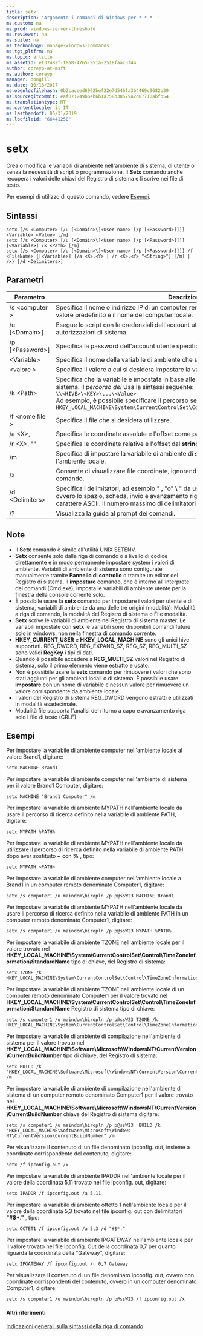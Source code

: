 ```yaml
---
title: setx
description: 'Argomento i comandi di Windows per * * *- '
ms.custom: na
ms.prod: windows-server-threshold
ms.reviewer: na
ms.suite: na
ms.technology: manage-windows-commands
ms.tgt_pltfrm: na
ms.topic: article
ms.assetid: ef37482f-f8a8-4765-951a-2518faac3f44
author: coreyp-at-msft
ms.author: coreyp
manager: dongill
ms.date: 10/16/2017
ms.openlocfilehash: 0b2caceed6962bef22e7d546fa3b4469c9682b39
ms.sourcegitcommit: eaf071249b6eb6b1a758b38579a2d87710abfb54
ms.translationtype: MT
ms.contentlocale: it-IT
ms.lasthandoff: 05/31/2019
ms.locfileid: "66441250"
---
```

# <a name="setx"></a>setx



Crea o modifica le variabili di ambiente nell'ambiente di sistema, di utente o senza la necessità di script o programmazione. Il **Setx** comando anche recupera i valori delle chiavi del Registro di sistema e li scrive nei file di testo.

Per esempi di utilizzo di questo comando, vedere [Esempi](#BKMK_examples).

## <a name="syntax"></a>Sintassi

```
setx [/s <Computer> [/u [<Domain>\]<User name> [/p [<Password>]]]] <Variable> <Value> [/m]
setx [/s <Computer> [/u [<Domain>\]<User name> [/p [<Password>]]]] [<Variable>] /k <Path> [/m]
setx [/s <Computer> [/u [<Domain>\]<User name> [/p [<Password>]]]] /f <FileName> {[<Variable>] {/a <X>,<Y> | /r <X>,<Y> "<String>"} [/m] | /x} [/d <Delimiters>]
```

## <a name="parameters"></a>Parametri

|         Parametro          |                                                                                                                                              Descrizione                                                                                                                                              |
|----------------------------|-------------------------------------------------------------------------------------------------------------------------------------------------------------------------------------------------------------------------------------------------------------------------------------------------------|
|       /s \<computer >       |                                                                                  Specifica il nome o indirizzo IP di un computer remoto. Non utilizzare le barre rovesciate. Il valore predefinito è il nome del computer locale.                                                                                  |
| /u [\<Domain>\]<User name> |                                                                                           Esegue lo script con le credenziali dell'account utente specificato. Il valore predefinito è le autorizzazioni di sistema.                                                                                            |
|      /p [\<Password>]      |                                                                                                         Specifica la password dell'account utente specificato nella **/u** parametro.                                                                                                         |
|        \<Variable>         |                                                                                                                 Specifica il nome della variabile di ambiente che si desidera impostare.                                                                                                                  |
|          \<valore >          |                                                                                                                Specifica il valore a cui si desidera impostare la variabile di ambiente.                                                                                                                 |
|         /k \<Path>         | Specifica che la variabile è impostata in base alle informazioni da una chiave del Registro di sistema. Il p*ercorso dei* Usa la sintassi seguente:</br>`\\<HIVE>\<KEY>\...\<Value>`</br>Ad esempio, è possibile specificare il percorso seguente:</br>`HKEY_LOCAL_MACHINE\System\CurrentControlSet\Control\TimeZoneInformation\StandardName` |
|      /f \<nome file >       |                                                                                                                               Specifica il file che si desidera utilizzare.                                                                                                                                |
|        /a \<X>,<Y>         |                                                                                                                    Specifica le coordinate assolute e l'offset come parametri di ricerca.                                                                                                                    |
|   /r \<X>,<Y> "<String>"   |                                                                                                            Specifica le coordinate relative e l'offset dal **stringa** come i parametri di ricerca.                                                                                                            |
|             /m             |                                                                                                Specifica di impostare la variabile di ambiente di sistema. L'impostazione predefinita è l'ambiente locale.                                                                                                 |
|             /x             |                                                                                                       Consente di visualizzare file coordinate, ignorando il **/a**, **/r**, e **/d** opzioni della riga di comando.                                                                                                        |
|      /d \<Delimiters>      |                    Specifica i delimitatori, ad esempio " **,** "o" **\\** " da usare oltre i quattro delimitatori predefiniti, ovvero lo spazio, scheda, invio e avanzamento riga. Delimitatori validi includono qualsiasi carattere ASCII. Il numero massimo di delimitatori è 15, inclusi i delimitatori predefiniti.                    |
|             /?             |                                                                                                                                 Visualizza la guida al prompt dei comandi.                                                                                                                                  |

## <a name="remarks"></a>Note

-   Il **Setx** comando è simile all'utilità UNIX SETENV.
-   **Setx** consente solo dalla riga di comando o a livello di codice direttamente e in modo permanente impostare system i valori di ambiente. Variabili di ambiente di sistema sono configurate manualmente tramite **Pannello di controllo** o tramite un editor del Registro di sistema. Il **impostare** comando, che è interno all'interprete dei comandi (Cmd.exe), imposta le variabili di ambiente utente per la finestra della console corrente solo.
-   È possibile usare la **setx** comando per impostare i valori per utente e di sistema, variabili di ambiente da una delle tre origini (modalità): Modalità a riga di comando, la modalità del Registro di sistema o File modalità.
-   **Setx** scrive le variabili di ambiente nel Registro di sistema master. Le variabili impostate con **setx** le variabili sono disponibili comandi future solo in windows, non nella finestra di comando corrente.
-   **HKEY_CURRENT_USER** e **HKEY_LOCAL_MACHINE** sono gli unici hive supportati. REG_DWORD, REG_EXPAND_SZ, REG_SZ, REG_MULTI_SZ sono validi **RegKey** i tipi di dati.
-   Quando è possibile accedere a **REG_MULTI_SZ** valori nel Registro di sistema, solo il primo elemento viene estratto e usato.
-   Non è possibile usare la **setx** comando per rimuovere i valori che sono stati aggiunti per gli ambienti locali o di sistema. È possibile usare **impostare** con un nome di variabile e nessun valore per rimuovere un valore corrispondente da ambiente locale.
-   I valori del Registro di sistema REG_DWORD vengono estratti e utilizzati in modalità esadecimale.
-   Modalità file supporta l'analisi del ritorno a capo e avanzamento riga solo i file di testo (CRLF).

## <a name="BKMK_examples"></a>Esempi

Per impostare la variabile di ambiente computer nell'ambiente locale al valore Brand1, digitare:
```
setx MACHINE Brand1
```
Per impostare la variabile di ambiente computer nell'ambiente di sistema per il valore Brand1 Computer, digitare:
```
setx MACHINE "Brand1 Computer" /m
```
Per impostare la variabile di ambiente MYPATH nell'ambiente locale da usare il percorso di ricerca definito nella variabile di ambiente PATH, digitare:
```
setx MYPATH %PATH%
```
Per impostare la variabile di ambiente MYPATH nell'ambiente locale da utilizzare il percorso di ricerca definito nella variabile di ambiente PATH dopo aver sostituito **~** con **%** , tipo:
```
setx MYPATH ~PATH~ 
```
Per impostare la variabile di ambiente computer nell'ambiente locale a Brand1 in un computer remoto denominato Computer1, digitare:
```
setx /s computer1 /u maindom\hiropln /p p@ssW23 MACHINE Brand1
```
Per impostare la variabile di ambiente MYPATH nell'ambiente locale da usare il percorso di ricerca definito nella variabile di ambiente PATH in un computer remoto denominato Computer1, digitare:
```
setx /s computer1 /u maindom\hiropln /p p@ssW23 MYPATH %PATH%
```
Per impostare la variabile di ambiente TZONE nell'ambiente locale per il valore trovato nel **HKEY_LOCAL_MACHINE\System\CurrentControlSet\Control\TimeZoneInformation\StandardName** tipo di chiave, del Registro di sistema:
```
setx TZONE /k HKEY_LOCAL_MACHINE\System\CurrentControlSet\Control\TimeZoneInformation\StandardName 
```
Per impostare la variabile di ambiente TZONE nell'ambiente locale di un computer remoto denominato Computer1 per il valore trovato nel **HKEY_LOCAL_MACHINE\System\CurrentControlSet\Control\TimeZoneInformation\StandardName** Registro di sistema tipo di chiave:
```
setx /s computer1 /u maindom\hiropln /p p@ssW23 TZONE /k HKEY_LOCAL_MACHINE\System\CurrentControlSet\Control\TimeZoneInformation\StandardName 
```
Per impostare la variabile di ambiente di compilazione nell'ambiente di sistema per il valore trovato nel **HKEY_LOCAL_MACHINE\Software\Microsoft\WindowsNT\CurrentVersion\CurrentBuildNumber** tipo di chiave, del Registro di sistema:
```
setx BUILD /k "HKEY_LOCAL_MACHINE\Software\Microsoft\WindowsNT\CurrentVersion\CurrentBuildNumber" /m
```
Per impostare la variabile di ambiente di compilazione nell'ambiente di sistema di un computer remoto denominato Computer1 per il valore trovato nel **HKEY_LOCAL_MACHINE\Software\Microsoft\WindowsNT\CurrentVersion\CurrentBuildNumber** chiave del Registro di sistema digitare:
```
setx /s computer1 /u maindom\hiropln /p p@ssW23  BUILD /k "HKEY_LOCAL_MACHINE\Software\Microsoft\Windows NT\CurrentVersion\CurrentBuildNumber" /m
```
Per visualizzare il contenuto di un file denominato ipconfig. out, insieme a coordinate corrispondente del contenuto, digitare:
```
setx /f ipconfig.out /x
```
Per impostare la variabile di ambiente IPADDR nell'ambiente locale per il valore della coordinata 5,11 trovato nel file ipconfig. out, digitare:
```
setx IPADDR /f ipconfig.out /a 5,11
```
Per impostare la variabile di ambiente ottetto 1 nell'ambiente locale per il valore della coordinata 5,3 trovato nel file ipconfig. out con delimitatori **"#$\*."** , tipo:
```
setx OCTET1 /f ipconfig.out /a 5,3 /d "#$*." 
```
Per impostare la variabile di ambiente IPGATEWAY nell'ambiente locale per il valore trovato nel file ipconfig. Out della coordinata 0,7 per quanto riguarda la coordinata della "Gateway", digitare:
```
setx IPGATEWAY /f ipconfig.out /r 0,7 Gateway 
```
Per visualizzare il contenuto di un file denominato ipconfig. out, ovvero con coordinate corrispondenti del contenuto, ovvero in un computer denominato Computer1, digitare:
```
setx /s computer1 /u maindom\hiropln /p p@ssW23 /f ipconfig.out /x 
```

#### <a name="additional-references"></a>Altri riferimenti

[Indicazioni generali sulla sintassi della riga di comando](command-line-syntax-key.md)